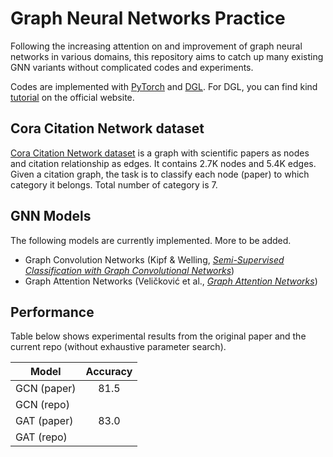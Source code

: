 # Graph Neural Networks Practice
Following the increasing attention on and improvement of graph neural networks in various domains, this repository aims to catch up many existing GNN variants without complicated codes and experiments. 

Codes are implemented with [PyTorch](pytorch.org) and [DGL](https://docs.dgl.ai/index.html). For DGL, you can find kind [tutorial](https://docs.dgl.ai/en/0.4.x/tutorials/basics/1_first.html) on the official website.

## Cora Citation Network dataset
[Cora Citation Network dataset](http://eliassi.org/papers/ai-mag-tr08.pdf) is a graph with scientific papers as nodes and citation relationship as edges. It contains  2.7K nodes and 5.4K edges. Given a citation graph, the task is to classify each node (paper) to which category it belongs. Total number of category is 7.

## GNN Models
The following models are currently implemented. More to be added. 
- Graph Convolution Networks (Kipf & Welling, [*Semi-Supervised Classification with Graph Convolutional Networks*](https://arxiv.org/abs/1609.02907))
- Graph Attention Networks (Veličković et al., [*Graph Attention Networks*](https://arxiv.org/abs/1710.10903))

## Performance
Table below shows experimental results from the original paper and the current repo (without exhaustive parameter search).

|      Model       | Accuracy |
| ---------------- |:--------:|
|  GCN (paper)     |  81.5    |
|  GCN (repo)      |          |
|  GAT (paper)     |  83.0    |
|  GAT (repo)      |          |